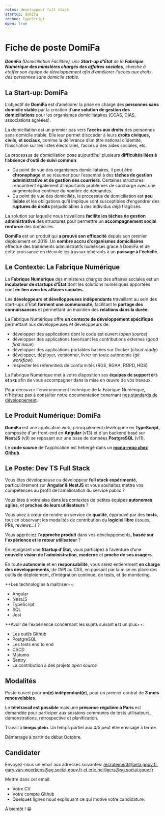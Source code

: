 ```yaml
---
roles: développeur full stack
startup: domifa
techno: TypeScript
open: true
---
```


# Fiche de poste DomiFa

***DomiFa** (Domiciliation Facilitée), une **Start-up d'État** de la **Fabrique Numérique des ministères chargés des affaires sociales**, cherche à étoffer son équipe de développement afin d'améliorer l'accès aux droits des personnes sans domicile stable.*

<!--more-->

## La Start-up: DomiFa

L’objectif de **DomiFa** est d’améliorer la prise en charge des **personnes sans domicile stable** par la création d’**une solution de gestion des domiciliations** pour les organismes domiciliataires (CCAS, CIAS, associations agréées).

La domiciliation est un premier pas vers l’**accès aux droits** des personnes sans domicile stable. Elle leur permet d’accéder à leurs **droits civiques, civils, et sociaux**, comme la délivrance d’un titre national d’identité, l’inscription sur les listes électorales, l’accès à des aides sociales, etc.

Le processus de domiciliation pose aujourd’hui plusieurs **difficultés liées à l’absence d’outil de suivi commun**:
- Du point de vue des organismes domiciliataires, il peut être **chronophage** et se résumer pour l’essentiel à des **tâches de gestion administrative et de gestion des courriers**. Certaines structures rencontrent également d’importants problèmes de surcharge avec une augmentation continue du nombre de demandes.
- Du point de vue des domiciliés, le processus de domiciliation est **peu lisible** et les obligations qu’il implique sont susceptibles d’engendrer des **ruptures de droits** préjudiciables à des individus déjà fragilisés.

La solution sur laquelle nous travaillons **facilite les tâches de gestion administrative** des structures pour permettre un **accompagnement social renforcé** des domiciliés.

**DomiFa** est un produit qui **a prouvé son efficacité** depuis son premier déploiement en 2019. Un **nombre accru d'organismes domiciliaires** effectue des traitements administratifs numérisés grace à DomiFa et de cette croissance en découle les travaux inhérants à un **passage à l'échelle**.

## Le Contexte: La Fabrique Numérique

La **Fabrique Numérique** des ministères chargés des affaires sociales est un **incubateur de startups d'État** dont les solutions numériques apportées sont **en lien avec les affaires sociales**.

Les **développeurs et dévelloppeuses indépendants** travaillant au sein des start-ups d'État **forment une communauté**, facilitant le **partage des connaissances** et permettant un maintien des **relations dans la durée**.

La Fabrique Numérique offre **un contexte de développement spécifique** permettant aux développeuses et développeurs de:

- développer des applications dont le code est ouvert (*open source*)
- développer des applications favorisant les contributions externes (*good first issue*)
- développer des applications portables basées sur Docker (*cloud ready*)
- développer, déployer, versionner, livrer en toute autonomie (*git workflow*)
- respecter les référentiels de conformités (RGS, RGAA, RGPD, HDS)

La Fabrique Numérique met à votre disposition ses **équipes de support `OPS` et `SRE`** afin de vous accompagner dans la mise en œuvre de vos travaux.

Pour découvrir l'environnement technique de la Fabrique Numérique, n'hésitez pas à consulter notre documentation conernant [nos standards de développement](https://socialgouv.github.io/support/#/./developpement).

## Le Produit Numérique: DomiFa

**DomiFa** est une application web, principalement développée en **TypeScript**, composée d'un front-end en **Angular** (v13) et d'un backend basé sur **NestJS** (v9) se reposant sur une base de données **PostgreSQL** (v11).

Le **code source** de l'application est hébergé dans un **[mono-repo chez Github](https://github.com/SocialGouv/domifa)**.

## Le Poste: Dev TS Full Stack

Vous êtes développeuse ou développeur **full stack expérimenté**, particulièrement sur **Angular & NestJS** et vous souhaitez mettre vos compétences au profit de l’amélioration du service public ?

Vous êtes à votre aise dans les contextes de petites équipes **autonomes**, **agiles**, et **proches de leurs utilisateurs** ?

Vous avez à cœur de rendre un service de **qualité**, épprouvé par des **tests**, tout en observant les modalités de contribution du **logiciel libre** (issues, PRs, reviews...) ?

Vous appréciez l'**approche produit** dans vos développements, **basée sur l'expérience et le retour utilisateur** ?

En rejoignant une **Startup d'État**, vous participez à l’aventure d’une **nouvelle vision de l’administration**, **moderne** et **proche de ses usagers**.

En toute **autonomie** et en **responsabilité**, vous serez entièrement **en charge des développements**, de l’API au CSS, en passant par la mise en place des outils de déploiement, d’intégration continue, de tests, et de monitoring.

++Les technologies à maitriser++:
- Angular
- NestJS
- TypeScript
- SQL
- Jest

++Avoir de l'expérience concernant les sujets suivant est un plus++:
- Les outils Github
- PostgreSQL
- Les tests end to end
- CI/CD
- Matomo
- Sentry
- La contribution à des projets *open source*

## Modalités

Poste ouvert pour **un(e) indépendant(e)**, pour un premier contrat de **3 mois renouvelables**.

Le **télétravail est possible** mais une **présence régulière à Paris** est demandée pour participer aux sessions communes de tests utilisateurs, démonstrations, rétrospective et planification.

Travail à **temps plein**. Un temps partiel aux 4/5 peut être envisagé à terme.

Démarrage à partir de début Octobre.

## Candidater

Envoyez-nous un email aux adresses suivantes:
[recrutement@beta.gouv.fr, gary.van-woerkens@sg.social.gouv.fr et eric.heijligers@sg.social.gouv.fr](mailto:recrutement@beta.gouv.fr;gary.van-woerkens@sg.social.gouv.fr;eric.heijligers@sg.social.gouv.fr)

Mettre dans cet email:
- Votre CV
- Votre compte Github
- Quelques lignes nous expliquant ce qui motive votre candidature.

À bientôt ! 😀
